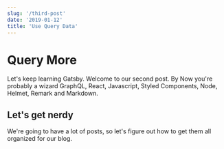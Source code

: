 ```yaml
---
slug: '/third-post'
date: '2019-01-12'
title: 'Use Query Data'
---
```


# Query More

Let's keep learning Gatsby. Welcome to our second post. By Now you're probably a wizard GraphQL, React, Javascript, Styled Components, Node, Helmet, Remark and Markdown.

## Let's get nerdy

We're going to have a lot of posts, so let's figure out how to get them all organized for our blog.
